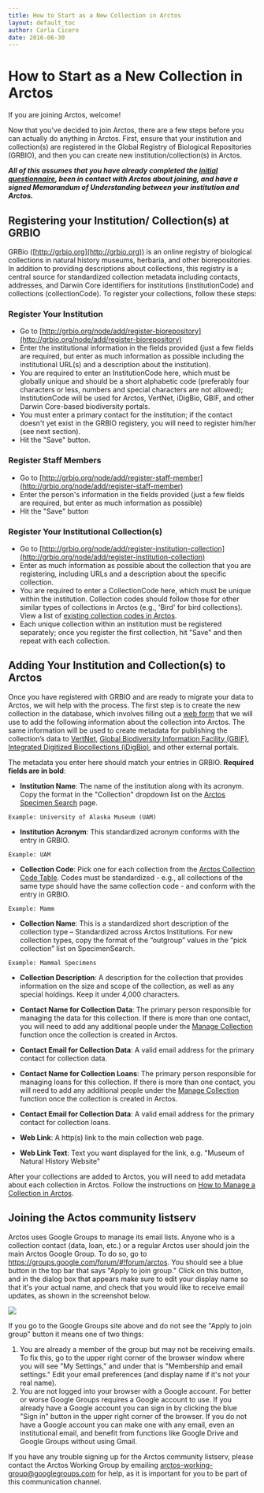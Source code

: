 ```yaml
---
title: How to Start as a New Collection in Arctos
layout: default_toc
author: Carla Cicero
date: 2016-06-30
---
```

# How to Start as a New Collection in Arctos

If you are joining Arctos, welcome! 

Now that you've decided to join Arctos, there are a few steps before you can actually do anything in Arctos. First, ensure that your institution and collection(s) are registered in the Global Registry of Biological Repositories (GRBIO), and then you can create new institution/collection(s) in Arctos.

**_All of this assumes that you have already completed the [initial questionnaire](http://form.jotform.us/form/23446995137161), been in contact with Arctos about joining, and have a signed Memorandum of Understanding between your institution and Arctos._**

## Registering your Institution/ Collection(s) at GRBIO

GRBio ([http://grbio.org](http://grbio.org)) is an online registry of biological collections in natural history museums, herbaria, and other biorepositories. In addition to providing descriptions about collections, this registry is a central source for standardized collection metadata including contacts, addresses, and Darwin Core identifiers for institutions (institutionCode) and collections (collectionCode). To register your collections, follow these steps:

### Register Your Institution
* Go to [http://grbio.org/node/add/register-biorepository](http://grbio.org/node/add/register-biorepository)
* Enter the institutional information in the fields provided (just a few fields are required, but enter as much information as possible including the institutional URL(s) and a description about the institution).
* You are required to enter an InstitutionCode here, which must be globally unique and should be a short alphabetic code (preferably four characters or less, numbers and special characters are not allowed); InstitutionCode will be used for Arctos, VertNet, iDigBio, GBIF, and other Darwin Core-based biodiversity portals.
* You must enter a primary contact for the institution; if the contact doesn't yet exist in the GRBIO registery, you will need to register him/her (see next section).
* Hit the "Save" button.

### Register Staff Members 
* Go to [http://grbio.org/node/add/register-staff-member](http://grbio.org/node/add/register-staff-member)
* Enter the person's information in the fields provided (just a few fields are required, but enter as much information as possible)
* Hit the "Save" button

### Register Your Institutional Collection(s)
* Go to [http://grbio.org/node/add/register-institution-collection](http://grbio.org/node/add/register-institution-collection)
* Enter as much information as possible about the collection that you are registering, including URLs and a description about the specific collection.
* You are required to enter a CollectionCode here, which must be unique within the institution. Collection codes should follow those for other similar types of collections in Arctos (e.g., 'Bird' for bird collections). View a list of [existing collection codes in Arctos](http://arctos.database.museum/info/ctDocumentation.cfm?table=ctcollection_cde).
* Each unique collection within an institution must be registered separately; once you register the first collection, hit "Save" and then repeat with each collection.

## Adding Your Institution and Collection(s) to Arctos

Once you have registered with GRBIO and are ready to migrate your data to Arctos, we will help with the process. The first step is to create the new collection in the database, which involves filling out a [web form](http://www.jotform.us/form/43147289690161) that we will use to add the following information about the collection into Arctos. The same information will be used to create metadata for publishing the collection’s data to [VertNet](http://vertnet.org), [Global Biodiversity Information Facility (GBIF)](http://www.gbif.org), [Integrated Digitized Biocollections (iDigBio)](https://www.idigbio.org), and other external portals.

The metadata you enter here should match your entries in GRBIO. **Required fields are in bold**:

* **Institution Name**: The name of the institution along with its acronym. Copy the format in the "Collection" dropdown list on the [Arctos Specimen Search](http://arctos.database.museum) page.

`Example: University of Alaska Museum (UAM)`

* **Institution Acronym**: This standardized acronym conforms with the entry in GRBIO.

`Example: UAM`

* **Collection Code**: Pick one for each collection from the [Arctos Collection Code Table](http://arctos.database.museum/info/ctDocumentation.cfm?table=CTCOLLECTION_CDE). Codes must be standardized - e.g., all  collections of the same type should have the same collection code - and conform with the entry in GRBIO.

`Example: Mamm`

* **Collection Name**: This is a standardized short description of the collection type – Standardized across Arctos Institutions. For new collection types, copy the format of the “outgroup” values in the “pick collection” list on SpecimenSearch.

`Example: Mammal Specimens`

* **Collection Description**: A description for the collection that provides information on the size and scope of the collection, as well as any special holdings. Keep it under 4,000 characters.

* **Contact Name for Collection Data**: The primary person responsible for managing the data for this  collection. If there is more than one contact, you will need to add any additional people under the [Manage Collection](https://github.com/ArctosDB/documentation-wiki/wiki/How-to-Manage-a-Collection-in-Arctos) function once the collection is created in Arctos.

* **Contact Email for Collection Data**: A valid email address for the primary contact for collection data.

* **Contact Name for Collection Loans**: The primary person responsible for managing loans for this collection. If there is more than one contact, you will need to add any additional people under the [Manage Collection](https://github.com/ArctosDB/documentation-wiki/wiki/How-to-Manage-a-Collection-in-Arctos) function once the collection is created in Arctos.

* **Contact Email for Collection Data**: A valid email address for the primary contact for collection loans.

* **Web Link**: A http(s) link to the main collection web page.

* **Web Link Text**: Text you want displayed for the link, e.g. "Museum of Natural History Website"

After your collections are added to Arctos, you will need to add metadata about each collection in Arctos. Follow the instructions on [How to Manage a Collection in Arctos](https://github.com/ArctosDB/documentation-wiki/wiki/How-to-Manage-a-Collection-in-Arctos).

## Joining the Actos community listserv

Arctos uses Google Groups to manage its email lists. Anyone who is a collection contact (data, loan, etc.) or a regular Arctos user should join the main Arctos Google Group. To do so, go to https://groups.google.com/forum/#!forum/arctos. You should see a blue button in the top bar that says "Apply to join group." Click on this button, and in the dialog box that appears make sure to edit your display name so that it's your actual name, and check that you would like to receive email updates, as shown in the screenshot below.

![](https://github.com/ArctosDB/documentation-wiki/raw/gh-pages/images/uploads/googlegroups-signup.png)

If you go to the Google Groups site above and do not see the "Apply to join group" button it means one of two things:

1. You are already a member of the group but may not be receiving emails. To fix this, go to the upper right corner of the browser window where you will see "My Settings," and under that is "Membership and email settings." Edit your email preferences (and display name if it's not your real name).
2. You are not logged into your browser with a Google account. For better or worse Google Groups requires a Google account to use. If you already have a Google account you can sign in by clicking the blue "Sign in" button in the upper right corner of the browser. If you do not have a Google account you can make one with any email, even an institutional email, and benefit from functions like Google Drive and Google Groups without using Gmail.

If you have any trouble signing up for the Arctos community listserv, please contact the Arctos Working Group by emailing arctos-working-group@googlegroups.com for help, as it is important for you to be part of this communication channel.

